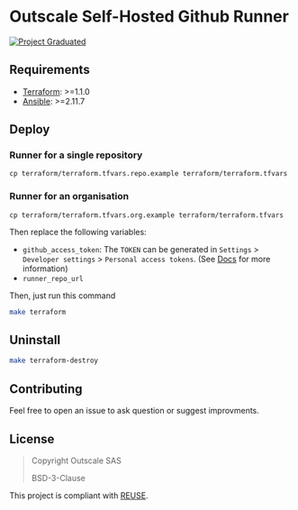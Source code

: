 # Outscale Self-Hosted Github Runner 
[![Project Graduated](https://docs.outscale.com/fr/userguide/_images/Project-Graduated-green.svg)](https://docs.outscale.com/en/userguide/Open-Source-Projects.html)
 
## Requirements
- [Terraform](https://learn.hashicorp.com/tutorials/terraform/install-cli): >=1.1.0
- [Ansible](https://docs.ansible.com/ansible/latest/installation_guide/intro_installation.html): >=2.11.7

## Deploy
### Runner for a single repository
```
cp terraform/terraform.tfvars.repo.example terraform/terraform.tfvars
```

### Runner for an organisation
```
cp terraform/terraform.tfvars.org.example terraform/terraform.tfvars
````

Then replace the following variables:
- `github_access_token`: The `TOKEN` can be generated in  `Settings` > `Developer settings` > `Personal access tokens`. (See [Docs](https://github.com/myoung34/docker-github-actions-runner#create-github-personal-access-token) for more information)
- `runner_repo_url`

Then, just run this command
```bash
make terraform
```

## Uninstall
```bash
make terraform-destroy
```

## Contributing

Feel free to open an issue to ask question or suggest improvments.

## License

> Copyright Outscale SAS
>
> BSD-3-Clause

This project is compliant with [REUSE](https://reuse.software/).
